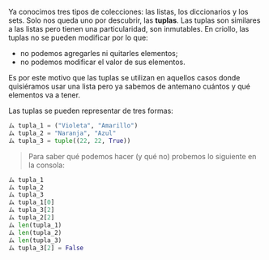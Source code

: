 Ya conocimos tres tipos de colecciones: las listas, los diccionarios y los sets. Solo nos queda uno por descubrir, las **tuplas**. Las tuplas son similares a las listas pero tienen una particularidad, son inmutables. En criollo, las tuplas no se pueden modificar por lo que:

* no podemos agregarles ni quitarles elementos;
* no podemos modificar el valor de sus elementos.

Es por este motivo que las tuplas se utilizan en aquellos casos donde quisiéramos usar una lista pero ya sabemos de antemano cuántos y qué elementos va a tener. 

Las tuplas se pueden representar de tres formas:

```python
ム tupla_1 = ("Violeta", "Amarillo")
ム tupla_2 = "Naranja", "Azul"
ム tupla_3 = tuple((22, 22, True))
```

> Para saber qué podemos hacer (y qué no) probemos lo siguiente en la consola:
>
```python
ム tupla_1
ム tupla_2
ム tupla_3
ム tupla_1[0]
ム tupla_3[2]
ム tupla_2[2]
ム len(tupla_1)
ム len(tupla_2)
ム len(tupla_3)
ム tupla_3[2] = False
```